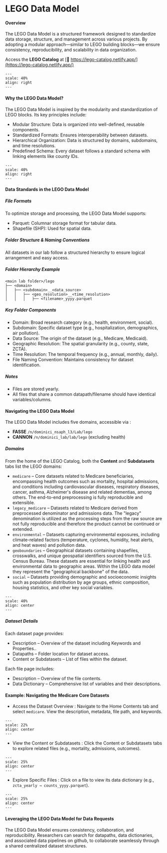 # LEGO Data Model

#### Overview

The LEGO Data Model is a structured framework designed to standardize data storage, structure, and management across various projects. By adopting a modular approach—similar to LEGO building blocks—we ensure consistency, reproducibility, and scalability in data organization.

Access the **LEGO Catalog** at [🔗  https://lego-catalog.netlify.app/](https://lego-catalog.netlify.app/)

```{figure} imgs/lego.jpg
---
scale: 40%
align: right 
---
```

#### Why the LEGO Data Model?

The LEGO Data Model is inspired by the modularity and standardization of LEGO blocks. Its key principles include:
- Modular Structure: Data is organized into well-defined, reusable components.
- Standardized Formats: Ensures interoperability between datasets.
- Hierarchical Organization: Data is structured by domains, subdomains, and time resolutions.
- Predefined Schema: Every dataset follows a standard schema with linking elements like county IDs.

```{figure} imgs/lego_system.png
---
scale: 40%
align: right 
---
```

#### Data Standards in the LEGO Data Model

##### File Formats
To optimize storage and processing, the LEGO Data Model supports:
- Parquet: Columnar storage format for tabular data. 
- Shapefile (SHP): Used for spatial data. 

##### Folder Structure & Naming Conventions
All datasets in our lab follow a structured hierarchy to ensure logical arrangement and easy access.

##### Folder Hierarchy Example
```
<main lab folder>/lego
├── <domain>
│   ├── <subdomain>__<data_source>
│   │   ├── <geo_resolution>__<time_resolution>
│   │   │   ├── <filename>_yyyy.parquet
```

##### Key Folder Components

- Domain: Broad research category (e.g., health, environment, social).
- Subdomain: Specific dataset type (e.g., hospitalization, demographics, air pollution).
- Data Source: The origin of the dataset (e.g., Medicare, Medicaid).
- Geographic Resolution: The spatial granularity (e.g., county, state, ZCTA).
- Time Resolution: The temporal frequency (e.g., annual, monthly, daily).
- File Naming Convention: Maintains consistency for dataset identification.

##### Notes
- Files are stored yearly.
- All files that share a common datapath/filename should have identical variables/columns.

#### Navigating the LEGO Data Model

The LEGO Data Model includes five domains, accessible via : 

* **FASSE** `/n/dominici_nsaph_l3/Lab/lego` 
* **CANNON** `/n/dominici_lab/lab/lego` (excluding health)

##### Domains

From the home of the LEGO Catalog, both the **Content** and **Subdatasets** tabs list the LEGO domains:

- `medicare` – Core datasets related to Medicare beneficiaries, encompassing health outcomes such as mortality, hospital admissions, and conditions including cardiovascular diseases, respiratory diseases, cancer, asthma, Alzheimer's disease and related dementias, among others. The end-to-end preprocessing is fully reproducible and extensible.
- `legacy_medicare` – Datasets related to Medicare derived from preprocessed denominator and admissions data. The "legacy" denomination is utilized as the processing steps from the raw source are not fully reproducible and therefore the product cannot be continued or extended.
- `environmental` – Datasets capturing environmental exposures, including climate-related factors (temperature, cyclones, humidity, heat alerts, and heat waves) and pollution data.
- `geoboundaries` – Geographical datasets containing shapefiles, crosswalks, and unique geospatial identifiers sourced from the U.S. Census Bureau. These datasets are essential for linking health and environmental data to geographic areas. Within the LEGO data model they represent the "geographical backbone" of the data.
- `social` – Datasets providing demographic and socioeconomic insights such as population distribution by age groups, ethnic composition, housing statistics, and other key social variables.

```{figure} imgs/lego_domains.png
---
scale: 40%
align: center 
---
```

##### Dataset Details

Each dataset page provides:
- Description – Overview of the dataset including Keywords and Properties..
- Datapaths – Folder location for dataset access.
- Content or Subdatasets – List of files within the dataset.

Each file page includes:
- Description – Overview of the file contents.
- Data Dictionary – Comprehensive list of variables and their descriptions.



#### Example: Navigating the Medicare Core Datasets

 - Access the Dataset Overview : Navigate to the Home Contents tab and select `medicare`. View the description, metadata, file path, and keywords.

```{figure} imgs/lego_medicare_datapath.png
---
scale: 22%
align: center 
---
```

 - View the Content or Subdatasets : Click the Content or Subdatasets tabs to explore related files (e.g., mortality, admissions, outcomes).

```{figure} imgs/lego_medicare_content.png
---
scale: 25%
align: center 
---
```

 - Explore Specific Files : Click on a file to view its data dictionary (e.g., `zcta_yearly → counts_yyyy.parquet`).

 ```{figure} imgs/lego_medicare_data_dictionary.png
---
scale: 25%
align: center 
---
```

#### Leveraging the LEGO Data Model for Data Requests

The LEGO Data Model ensures consistency, collaboration, and reproducibility. Researchers can search for datapaths, data dictionaries, and associated data pipelines on github, to collaborate seamlessly through a shared centralized dataset structures.
